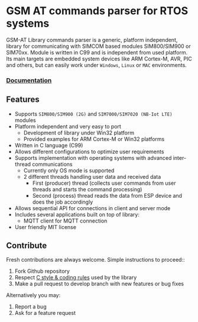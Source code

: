 # GSM AT commands parser for RTOS systems

GSM-AT Library commands parser is a generic, platform independent, library for communicating with SIMCOM based modules SIM800/SIM900 or SIM70xx. Module is written in C99 and is independent from used platform. Its main targets are embedded system devices like ARM Cortex-M, AVR, PIC and others, but can easily work under `Windows`, `Linux` or `MAC` environments.

<h3><a href="https://majerle.eu/documentation/gsm_at/html/index.html">Documentation</a></h3>

## Features

* Supports ``SIM800/SIM900 (2G)`` and ``SIM7000/SIM7020 (NB-Iot LTE)`` modules
* Platform independent and very easy to port
    * Development of library under Win32 platform
    * Provided examples for ARM Cortex-M or Win32 platforms
* Written in C language (C99)
* Allows different configurations to optimize user requirements
* Supports implementation with operating systems with advanced inter-thread communications
    * Currently only OS mode is supported
    * 2 different threads handling user data and received data
        * First (producer) thread (collects user commands from user threads and starts the command processing)
        * Second (process) thread reads the data from ESP device and does the job accordingly
* Allows sequential API for connections in client and server mode
* Includes several applications built on top of library:
    * MQTT client for MQTT connection
* User friendly MIT license

## Contribute

Fresh contributions are always welcome. Simple instructions to proceed::

1. Fork Github repository
2. Respect [C style & coding rules](https://github.com/MaJerle/c-code-style) used by the library
3. Make a pull request to develop branch with new features or bug fixes

Alternatively you may:

1. Report a bug
2. Ask for a feature request